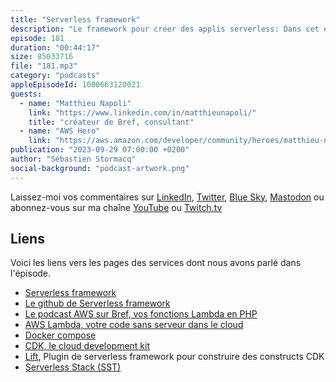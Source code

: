 ```yaml
---
title: "Serverless framework"
description: "Le framework pour créer des applis serverless: Dans cet épisode, nous plongeons dans l'univers du Serverless Framework, l'un des premiers frameworks et lignes de commande qui a révolutionné et continue de simplifier la création de fonctions Lambda. Dans cet épisode, nous epxliquons pourquoi utiliser Serverless framework et comment bien débuter dans le monde sans serveurs. Pour aller plus loin, découvrez les plugins de la ligne de commande qui permettent de réaliser des actions complémentaires lors du développement, test, ou déploiements de vos vos fonctions. On y parle aussi de Lift, ce plugin qui permet de marrier du code CDK et le projet serverless."
episode: 181
duration: "00:44:17"
size: 85033716
file: "181.mp3"
category: "podcasts"
appleEpisodeId: 1000663120021
guests:
  - name: "Matthieu Napoli"
    link: "https://www.linkedin.com/in/matthieunapoli/"
    title: "créateur de Bref, consultant"
  - name: "AWS Hero"
    link: "https://aws.amazon.com/developer/community/heroes/matthieu-napoli/"
publication: "2023-09-29 07:00:00 +0200"
author: "Sébastien Stormacq"
social-background: "podcast-artwork.png"
---
```


Laissez-moi vos commentaires sur [LinkedIn](https://www.linkedin.com/in/sebastienstormacq/), [Twitter](https://twitter.com/sebsto), [Blue Sky](https://bsky.app/profile/sebsto.bsky.social), [Mastodon](https://awscommunity.social/@sebsto) ou abonnez-vous sur ma chaîne [YouTube](https://www.youtube.com/sebsto) ou [Twitch.tv](https://www.twitch.tv/sebAWS)

## Liens

Voici les liens vers les pages des services dont nous avons parlé dans l'épisode.

- [Serverless framework](https://www.serverless.com)
- [Le github de Serverless framework](https://github.com/serverless/serverless)
- [Le podcast AWS sur Bref, vos fonctions Lambda en PHP](https://stormacq.com/podcasts/episode_171/index.html)
- [AWS Lambda, votre code sans serveur dans le cloud](https://aws.amazon.com/lambda)
- [Docker compose](https://docs.docker.com/compose/)
- [CDK, le cloud development kit](https://aws.amazon.com/cdk/)
- [Lift](https://github.com/getlift/lift), Plugin de serverless framework pour construire des constructs CDK 
- [Serverless Stack (SST)](https://sst.dev/)